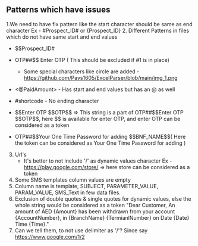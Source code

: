## Patterns which have issues
1.We need to have fix pattern like the start character should be same as end character
  Ex - #Prospect_ID# or {Prospect_ID}
2. Different Patterns in files which do not have same start and end values
  * \$\$Prospect_ID# 
  * OTP##\$\$ Enter OTP ( This should be excluded if #1 is in place)
    * Some special characters like circle are added - https://github.com/Pavs1605/ExcelParser/blob/main/img_1.png
  * <@PaidAmount> - Has start and end values but has an @ as well
  *  #shortcode - No ending character

  * \$\$Enter OTP \$\$OTP\$\$ => This string is a part of OTP##\$\$Enter OTP \$\$OTP\$\$, here \$\$ is available for enter OTP, and enter OTP can be considered as a token
  * OTP##\$\$Your One Time Password for adding \$\$BNF_NAME\$\$( Here the token can be considered as Your One Time Password for adding )
3. Url's
   * It's better to not include '/' as dynamic values character
      Ex -https://play.google.com/store/ => here store can be considered as a token
4. Some SMS templates column values are empty
5. Column name is template, SUBJECT, PARAMETER_VALUE, PARAM_VALUE, SMS_Text in few data files.
6. Exclusion of double quotes & single quotes for dynamic values, else the whole string would be considered as a token
   "Dear Customer, An amount of AED {Amount} has been withdrawn from your account {AccountNumber}, in {BranchName} {TermianlNumber} on Date {Date} Time {Time}."
7. Can we tell them, to not use delimiter as '/'?
    Since say https://www.google.com/1/2 
